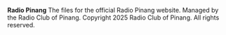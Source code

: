 **Radio Pinang**
The files for the official Radio Pinang website. Managed by the Radio Club of Pinang. Copyright 2025 Radio Club of Pinang. All rights reserved.
